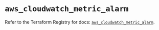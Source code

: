 # `aws_cloudwatch_metric_alarm`

Refer to the Terraform Registry for docs: [`aws_cloudwatch_metric_alarm`](https://registry.terraform.io/providers/hashicorp/aws/6.19.0/docs/resources/cloudwatch_metric_alarm).

